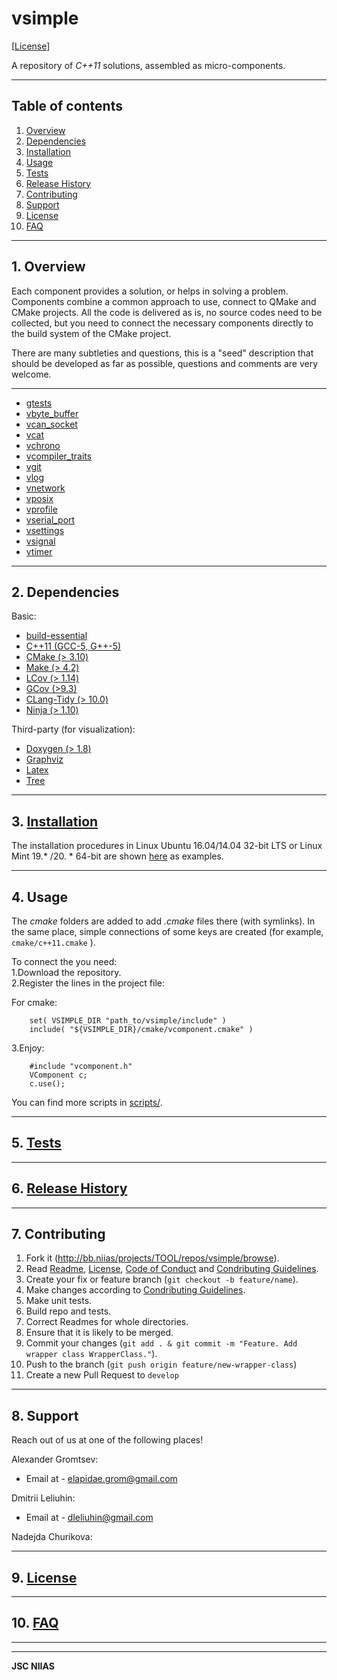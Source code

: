 # vsimple

[[License](./doc/LICENSE.md)]


A repository of *C++11* solutions, assembled as micro-components.

---

## Table of contents

1.  [ Overview ](#overview)
2.  [ Dependencies ](#dependencies)
3.  [ Installation ](#installation)
4.  [ Usage ](#usage)
5.  [ Tests ](#tests)
6.  [ Release History ](#release)
7.  [ Contributing ](#contributing)
8.  [ Support ](#support)
9.  [ License ](#license)
10. [ FAQ ](#faq)

---

<a name="overview"></a>
## 1. Overview

Each component provides a solution, or helps in solving a problem. Components combine a common approach to use, connect to QMake and CMake projects. All the code is delivered as is, no source codes need to be collected, but you need to connect the necessary components directly to the build system of the CMake project.

There are many subtleties and questions, this is a "seed" description that should be developed as far as possible, questions and comments are very welcome.

---

- [gtests](./src/gtests/README)
- [vbyte_buffer]()
- [vcan_socket](./src/vcan_socket/README)
- [vcat](./src/vcat/README)
- [vchrono]()
- [vcompiler_traits](./src/vcompiler_traits/README)
- [vgit](./src/vgit/README)
- [vlog](./src/vlog/README)
- [vnetwork]()
- [vposix](./src/vposix/README)
- [vprofile]()
- [vserial_port]()
- [vsettings](./src/vsettings/README)
- [vsignal]()
- [vtimer]()

---

<a name="dependencies"></a>
## 2. Dependencies

Basic:<br>

- [build-essential](https://packages.debian.org/ru/sid/build-essential)
- [C++11 (GCC-5, G++-5)](https://en.cppreference.com/w/cpp/11)
- [CMake (> 3.10)](https://cmake.org)
- [Make (> 4.2)](https://en.wikipedia.org/wiki/Make_(software))
- [LCov (> 1.14)](http://ltp.sourceforge.net/coverage/lcov.php)
- [GCov (>9.3)](https://linux.die.net/man/1/gcov)
- [CLang-Tidy (> 10.0)](https://clang.llvm.org/extra/clang-tidy/)
- [Ninja (> 1.10)](https://ninja-build.org)

Third-party (for visualization):<br>

- [Doxygen (> 1.8)](https://www.doxygen.nl/index.html)
- [Graphviz](https://graphviz.org)
- [Latex](https://www.latex-project.org/get/)
- [Tree](https://pingvinus.ru/note/tree)

---

<a name="installation"></a>
## 3. [Installation](./doc/INSTALL.md)

The installation procedures in Linux Ubuntu 16.04/14.04 32-bit LTS or Linux Mint 19.* /20. * 64-bit are shown [here](./doc/INSTALL.md) as examples.

---

<a name="usage"></a>
## 4. Usage

The *cmake* folders are added to add *.cmake* files there (with symlinks). In the same place, simple connections of some keys are created (for example, ```cmake/c++11.cmake``` ).

To connect the **<vcomponent>** you need: <br>
1.Download the repository.<br>
2.Register the lines in the project file:<br>

For cmake:
```
	set( VSIMPLE_DIR "path_to/vsimple/include" )
	include( "${VSIMPLE_DIR}/cmake/vcomponent.cmake" )
```


3.Enjoy:
```
	#include "vcomponent.h"
	VComponent c;
	c.use();
```

You can find more scripts in [scripts/](./scripts).

---

<a name="tests"></a>
## 5. [Tests](./tests/README.md)

---

<a name="release"></a>
## 6. [Release History](./doc/HISTORY.md)

---

<a name="contributing"></a>
## 7. Contributing

1. Fork it (<http://bb.niias/projects/TOOL/repos/vsimple/browse>).
2. Read [Readme](./README.md), [License](./doc/LICENSE.md), [Code of Conduct](./doc/CODE_OF_CONDUCT.md) and [Condributing Guidelines][contributing].
3. Create your fix or feature branch (`git checkout -b feature/name`).
4. Make changes according to [Condributing Guidelines][contributing].
5. Make unit tests.
6. Build repo and tests.
7. Correct Readmes for whole directories.
8. Ensure that it is likely to be merged.
9. Commit your changes (```git add . & git commit -m "Feature. Add wrapper class WrapperClass."```).
10. Push to the branch (```git push origin feature/new-wrapper-class```)
11. Create a new Pull Request to `develop`

---

<a name="support"></a>
## 8. Support

Reach out of us at one of the following places!

Alexander Gromtsev:<br>
- Email at - elapidae.grom@gmail.com

Dmitrii Leliuhin:<br>
- Email at - dleliuhin@gmail.com

Nadejda Churikova:<br>

---

<a name="license"></a>
## 9. [License](./doc/LICENSE.md)

---

<a name="faq"></a>
## 10. [FAQ](doc/FAQ.md)

---

[contributing]: http://confluence.niias/pages/viewpage.action?pageId=7340222

---

**JSC NIIAS**